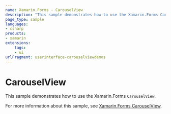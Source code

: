 ```yaml
---
name: Xamarin.Forms - CarouselView
description: "This sample demonstrates how to use the Xamarin.Forms CarouselView (UI)"
page_type: sample
languages:
- csharp
products:
- xamarin
extensions:
    tags:
    - ui
urlFragment: userinterface-carouselviewdemos
---
```

# CarouselView

This sample demonstrates how to use the Xamarin.Forms `CarouselView`.

For more information about this sample, see [Xamarin.Forms CarouselView](https://docs.microsoft.com/xamarin/xamarin-forms/user-interface/CarouselView/).
